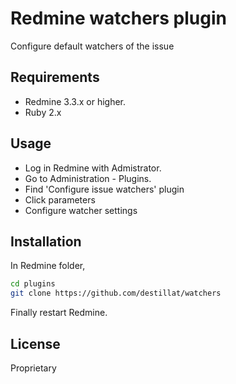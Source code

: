 # Redmine watchers plugin
Configure default watchers of the issue

## Requirements
- Redmine 3.3.x or higher.
- Ruby 2.x

## Usage
- Log in Redmine with Admistrator.
- Go to Administration - Plugins.
- Find 'Configure issue watchers' plugin
- Click parameters
- Configure watcher settings

## Installation
In Redmine folder,
```bash
cd plugins
git clone https://github.com/destillat/watchers
```
Finally restart Redmine.

## License
Proprietary
